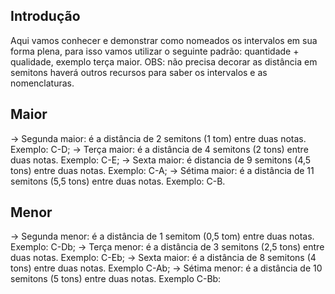 ## Introdução
Aqui vamos conhecer e demonstrar como nomeados os intervalos em sua forma plena, para isso vamos utilizar o seguinte padrão: quantidade + qualidade, exemplo terça maior. OBS: não precisa decorar as distância em semitons haverá outros recursos para saber os intervalos e as nomenclaturas.
## Maior

-> Segunda maior: é a distância de 2 semitons (1 tom) entre duas notas. Exemplo: C-D;
-> Terça maior: é a distância de 4 semitons (2 tons) entre duas notas. Exemplo: C-E;
-> Sexta maior: é distancia de 9 semitons (4,5 tons) entre duas notas. Exemplo: C-A;
-> Sétima maior: é a distância de 11 semitons (5,5 tons) entre duas notas. Exemplo: C-B.

## Menor

-> Segunda menor: é a distância de 1 semitom (0,5 tom) entre duas notas. Exemplo: C-Db;
-> Terça menor: é a distância de 3 semitons (2,5 tons) entre duas notas. Exemplo: C-Eb;
-> Sexta maior: é a distância de 8 semitons (4 tons) entre duas notas. Exemplo C-Ab;
-> Sétima menor: é a distância de 10 semitons (5 tons) entre duas notas. Exemplo C-Bb:

